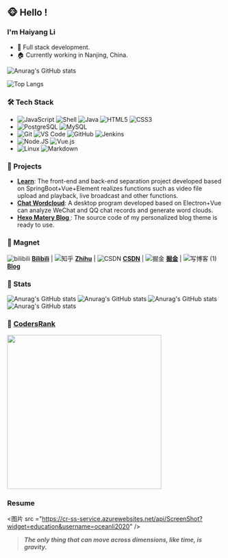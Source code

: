 ## 🐵 Hello !

### I'm Haiyang Li
- 🔨 Full stack development.
- 🏠 Currently working in Nanjing, China.

![Anurag's GitHub stats](https://github-readme-stats.vercel.app/api?username=oceanli2020&show_icons=true&theme=dracula&include_all_commits=true)

![Top Langs](https://github-readme-stats.vercel.app/api/top-langs/?username=oceanli2020&hide=html,ejs,css&&layout=compact)

### 🛠 Tech Stack
- ![JavaScript](https://img.shields.io/badge/-JavaScript-black?style=plastic&logo=javascript)
  ![Shell](https://img.shields.io/badge/-Shell-blasck?style=plastic&logo=Shell)
  ![Java](https://img.shields.io/badge/-java-3f4441?style=plastic&logo=java)
  ![HTML5](https://img.shields.io/badge/-HTML5-E34F26?style=plastic&logo=html5&logoColor=white)
  ![CSS3](https://img.shields.io/badge/-CSS3-1572B6?style=plastic&logo=css3)
- ![PostgreSQL](https://img.shields.io/badge/-PostgreSQL-336791?style=plastic&logo=postgresql)
  ![MySQL](https://img.shields.io/badge/-MySQL-333333?style=flat&logo=mysql)
- ![Git](https://img.shields.io/badge/-Git-black?style=plastic&logo=git)
  ![VS Code](https://img.shields.io/badge/-VS%20Code-007ACC?style=plastic&logo=visual-studio-code)
  ![GitHub](https://img.shields.io/badge/-GitHub-181717?style=plastic&logo=github)
  ![Jenkins](https://img.shields.io/badge/-Jenkins-black?style=plastic&logo=Jenkins)
- ![Node.JS](https://img.shields.io/badge/-Node.JS-black?style=plastic&logo=Node.js)
  ![Vue.js](https://img.shields.io/badge/-Vue.JS-333333?style=flat&logo=Vue.js)
- ![Linux](https://img.shields.io/badge/-Linux-333333?style=flat&logo=Linux&logoColor=FCC624)
  ![Markdown](https://img.shields.io/badge/-Markdown-333333?style=flat&logo=markdown)
    
### 🚀 Projects
- **[Learn](https://github.com/oceanli2020/learn)**: The front-end and back-end separation project developed based on SpringBoot+Vue+Element realizes functions such as video file upload and playback, live broadcast and other functions.
- **[Chat Wordcloud](https://github.com/oceanli2020/chat-wordcloud)**: A desktop program developed based on Electron+Vue can analyze WeChat and QQ chat records and generate word clouds.
- **[Hexo Matery Blog ](https://github.com/oceanli2020/hexo-matery-blog)**: The source code of my personalized blog theme is ready to use.

### 🧲 Magnet
![bilibili](https://user-images.githubusercontent.com/52871280/144736141-6d287968-3165-49ee-a8f2-ef7a2f9e6b14.png) **[Bilibili](https://space.bilibili.com/34689867)**
 | ![知乎](https://user-images.githubusercontent.com/52871280/144736089-ce52aba1-e71d-4a8c-948d-4b7fd1bc1cee.png) **[Zhihu](https://www.zhihu.com/people/li-hai-yang-73-23)**
 | ![CSDN](https://user-images.githubusercontent.com/52871280/144736113-2158fc08-8d42-4617-8dea-4ec943b0a864.png) **[CSDN](https://blog.csdn.net/qq_42943036?spm=1000.2115.3001.5343)**
 | ![掘金](https://user-images.githubusercontent.com/52871280/144736203-5c88638b-eaed-446a-ac90-c74a4a0dd2c2.png) **[掘金](https://juejin.cn/user/1478214424737672)**
 | ![写博客 (1)](https://user-images.githubusercontent.com/52871280/144736501-573244c2-8a68-491b-ba58-b353c6dcb8c9.png) **[Blog](https://haiyangli.com.cn/)**

### 🎈 Stats
![Anurag's GitHub stats](https://stats.justsong.cn/api/zhihu?username=li-hai-yang-73-23)
![Anurag's GitHub stats](https://stats.justsong.cn/api/juejin?id=1478214424737672)
![Anurag's GitHub stats](https://stats.justsong.cn/api/leetcode?username=oceanli2020&cn=true)
![Anurag's GitHub stats](https://stats.justsong.cn/api/bilibili/?id=34689867)

<!-- ### 🎮 Game -->
<!-- ![Travis](https://steam-stat.vercel.app/api?profileName=76561198305392933) -->

### 🚎 [CodersRank](https://profile.codersrank.io/user/oceanli2020)
<img width=360 src="https://cr-ss-service.azurewebsites.net/api/ScreenShot?widget=summary&username=oceanli2020&badges=3&show-avatar=true"/>

### Resume
<图片
  src ="https://cr-ss-service.azurewebsites.net/api/ScreenShot?widget=education&username=oceanli2020"
/>

> ***The only thing that can move across dimensions, like time, is gravity.***

